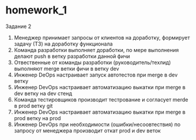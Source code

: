 # homework_1
Задание 2

1. Менеджер принимает запросы от клиентов на доработку, формирует задачу (ТЗ) на доработку функционала
2. Команда разработки выполняет доработки, по мере выполнения делают push в ветку разработки данной фичи
3. Отвественные от команды разработки (руководитель/техлид) выполняют merge ветки фичи в ветку dev
4. Инженер DeOps настраивает запуск автотестов при merge в dev ветку
5. Инженер DevOps настраивает автоматизацию выкатки при merge в dev ветку на dev стенд
6. Команда тестировщиков производит тестрование и согласует merde в prod ветку git
7. Инженер DevOps настраивает автоматизацию выкатки при merge в prod ветку на prod
8. Инженер DevOps при необходимости (ошибки/несоовтествия) по запросу от менеджера производит откат prod и dev веток
